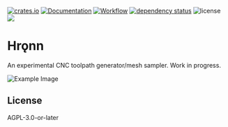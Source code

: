 [![crates.io](https://img.shields.io/crates/v/hronn.svg)](https://crates.io/crates/hronn)
[![Documentation](https://docs.rs/hronn/badge.svg)](https://docs.rs/hronn)
[![Workflow](https://github.com/eadf/hronn/workflows/Rust/badge.svg)](https://github.com/eadf/hronn.rs/workflows/Rust/badge.svg)
[![dependency status](https://deps.rs/crate/hronn/0.1.0/status.svg)](https://deps.rs/crate/hronn/0.1.0)
![license](https://img.shields.io/crates/l/hronn)
[![](https://img.shields.io/static/v1?label=Sponsor&message=%E2%9D%A4&logo=GitHub&color=%23fe8e86)](https://github.com/sponsors/eadf)

# Hrǫnn

An experimental CNC toolpath generator/mesh sampler. Work in progress.

![Example Image](https://github.com/eadf/hallr/assets/655495/af3a0456-1c9c-43b1-a1eb-3512c29fd5b2)

## License
AGPL-3.0-or-later
